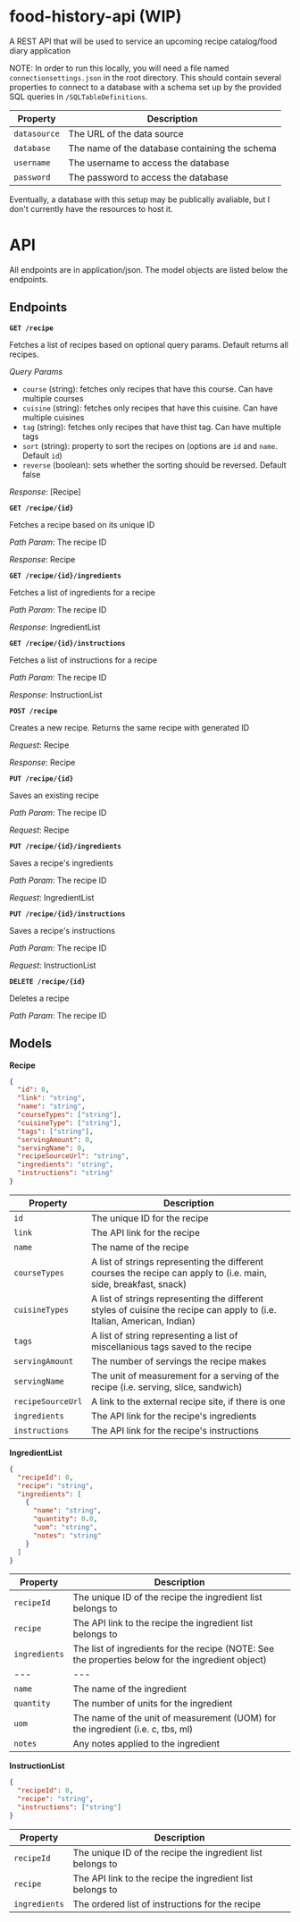 # food-history-api (WIP)
A REST API that will be used to service an upcoming recipe catalog/food diary application

NOTE: In order to run this locally, you will need a file named `connectionsettings.json` in the root directory. This should contain several properties to connect to a database with a schema set up by the provided SQL queries in `/SQLTableDefinitions`.

| Property | Description |
| --- | --- |
| `datasource` | The URL of the data source |
| `database` | The name of the database containing the schema |
| `username` | The username to access the database |
| `password` | The password to access the database |

Eventually, a database with this setup may be publically avaliable, but I don't currently have the resources to host it.

# API

All endpoints are in application/json. The model objects are listed below the endpoints.

## Endpoints

**`GET /recipe`**

Fetches a list of recipes based on optional query params. Default returns all recipes.

*Query Params*

* `course` (string): fetches only recipes that have this course. Can have multiple courses
* `cuisine` (string): fetches only recipes that have this cuisine. Can have multiple cuisines
* `tag` (string): fetches only recipes that have thist tag. Can have multiple tags
* `sort` (string): property to sort the recipes on (options are `id` and `name`. Default `id`)
* `reverse` (boolean): sets whether the sorting should be reversed. Default false

*Response*: \[Recipe\]

**`GET /recipe/{id}`**

Fetches a recipe based on its unique ID

*Path Param*: The recipe ID

*Response*: Recipe

**`GET /recipe/{id}/ingredients`**

Fetches a list of ingredients for a recipe

*Path Param*: The recipe ID

*Response*: IngredientList

**`GET /recipe/{id}/instructions`**

Fetches a list of instructions for a recipe

*Path Param*: The recipe ID

*Response*: InstructionList

**`POST /recipe`**

Creates a new recipe. Returns the same recipe with generated ID

*Request*: Recipe

*Response*: Recipe

**`PUT /recipe/{id}`**

Saves an existing recipe

*Path Param*: The recipe ID

*Request*: Recipe

**`PUT /recipe/{id}/ingredients`**

Saves a recipe's ingredients

*Path Param*: The recipe ID

*Request*: IngredientList

**`PUT /recipe/{id}/instructions`**

Saves a recipe's instructions

*Path Param*: The recipe ID

*Request*: InstructionList

**`DELETE /recipe/{id}`**

Deletes a recipe

*Path Param*: The recipe ID

## Models

**Recipe**

```JSON
{
  "id": 0,
  "link": "string",
  "name": "string",
  "courseTypes": ["string"],
  "cuisineType": ["string"],
  "tags": ["string"],
  "servingAmount": 0,
  "servingName": 0,
  "recipeSourceUrl": "string",
  "ingredients": "string",
  "instructions": "string"
}
```

| Property | Description |
| --- | --- |
| `id` | The unique ID for the recipe |
| `link` | The API link for the recipe |
| `name` | The name of the recipe |
| `courseTypes` | A list of strings representing the different courses the recipe can apply to (i.e. main, side, breakfast, snack) |
| `cuisineTypes` | A list of strings representing the different styles of cuisine the recipe can apply to (i.e. Italian, American, Indian) |
| `tags` | A list of string representing a list of miscellanious tags saved to the recipe |
| `servingAmount` | The number of servings the recipe makes |
| `servingName` | The unit of measurement for a serving of the recipe (i.e. serving, slice, sandwich) |
| `recipeSourceUrl` | A link to the external recipe site, if there is one |
| `ingredients` | The API link for the recipe's ingredients |
| `instructions` | The API link for the recipe's instructions |

**IngredientList**

```JSON
{
  "recipeId": 0,
  "recipe": "string",
  "ingredients": [
    {
      "name": "string",
      "quantity": 0.0,
      "uom": "string",
      "notes": "string"
    }
  ]
}
```

| Property | Description |
| --- | --- |
| `recipeId` | The unique ID of the recipe the ingredient list belongs to |
| `recipe` | The API link to the recipe the ingredient list belongs to |
| `ingredients` | The list of ingredients for the recipe (NOTE: See the properties below for the ingredient object) |
| --- | --- |
| `name` | The name of the ingredient |
| `quantity` | The number of units for the ingredient |
| `uom` | The name of the unit of measurement (UOM) for the ingredient (i.e. c, tbs, ml) |
| `notes` | Any notes applied to the ingredient |

**InstructionList**

```JSON
{
  "recipeId": 0,
  "recipe": "string",
  "instructions": ["string"]
}
```

| Property | Description |
| --- | --- |
| `recipeId` | The unique ID of the recipe the ingredient list belongs to |
| `recipe` | The API link to the recipe the ingredient list belongs to |
| `ingredients` | The ordered list of instructions for the recipe |
